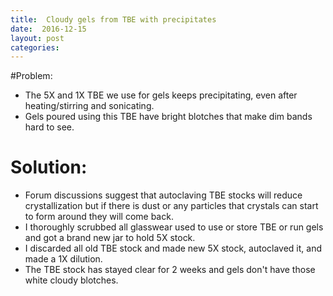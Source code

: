 ```yaml
---
title:  Cloudy gels from TBE with precipitates
date:  2016-12-15
layout: post
categories:
---
```

#Problem:

  * The 5X and 1X TBE we use for gels keeps precipitating, even after heating/stirring and sonicating.
  * Gels poured using this TBE have bright blotches that make dim bands hard to see.

# Solution:

  * Forum discussions suggest that autoclaving TBE stocks will reduce crystallization but if there is dust or any particles that crystals can start to form around they will come back.
  * I thoroughly scrubbed all glasswear used to use or store TBE or run gels and got a brand new jar to hold 5X stock.
  * I discarded all old TBE stock and made new 5X stock, autoclaved it, and made a 1X dilution.
  * The TBE stock has stayed clear for 2 weeks and gels don't have those white cloudy blotches.
